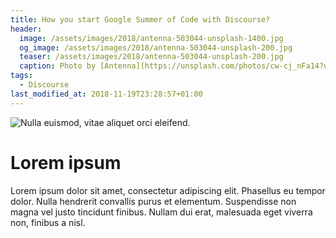 ```yaml
---
title: How you start Google Summer of Code with Discourse?
header:
  image: /assets/images/2018/antenna-503044-unsplash-1400.jpg 
  og_image: /assets/images/2018/antenna-503044-unsplash-200.jpg
  teaser: /assets/images/2018/antenna-503044-unsplash-200.jpg
  caption: Photo by [Antenna](https://unsplash.com/photos/cw-cj_nFa14?utm_source=unsplash&utm_medium=referral&utm_content=creditCopyText) on [Unsplash](https://unsplash.com/search/photos/conference?utm_source=unsplash&utm_medium=referral&utm_content=creditCopyText)
tags:
  - Discourse
last_modified_at: 2018-11-19T23:28:57+01:00
---
```


![Nulla euismod, vitae aliquet orci eleifend.]($appres/images/night.jpg)

# Lorem ipsum

Lorem ipsum dolor sit amet, consectetur adipiscing elit. Phasellus eu tempor dolor. Nulla hendrerit convallis purus et elementum. Suspendisse non magna vel justo tincidunt finibus. Nullam dui erat, malesuada eget viverra non, finibus a nisl.
